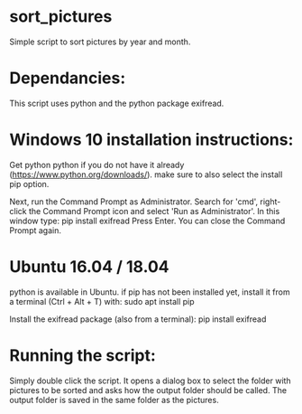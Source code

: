 # sort_pictures
Simple script to sort pictures by year and month.

# Dependancies:
This script uses python and the python package exifread. 

# Windows 10 installation instructions:
Get python python if you do not have it already (https://www.python.org/downloads/).
make sure to also select the install pip option.

Next, run the Command Prompt as Administrator. 
Search for 'cmd', right-click the Command Prompt icon and select 'Run as Administrator'.
In this window type:
 pip install exifread
Press Enter. 
You can close the Command Prompt again.

# Ubuntu 16.04 / 18.04
python is available in Ubuntu. 
if pip has not been installed yet, install it from a terminal (Ctrl + Alt + T) with: 
 sudo apt install pip

Install the exifread package (also from a terminal):
 pip install exifread
 
# Running the script:
Simply double click the script. It opens a dialog box to select the folder with pictures to be sorted and asks how the output folder should be called. The output folder is saved in the same folder as the pictures.
